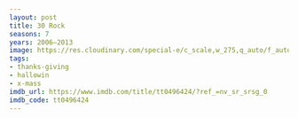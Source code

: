 ```yaml
---
layout: post
title: 30 Rock
seasons: 7
years: 2006–2013
image: https://res.cloudinary.com/special-e/c_scale,w_275,q_auto/f_auto/Series%20posters/30_Rock.png
tags:
- thanks-giving
- hallowin
- x-mass
imdb_url: https://www.imdb.com/title/tt0496424/?ref_=nv_sr_srsg_0
imdb_code: tt0496424
---
```

